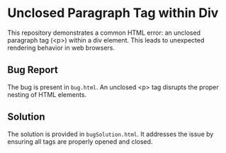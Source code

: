 # Unclosed Paragraph Tag within Div

This repository demonstrates a common HTML error: an unclosed paragraph tag (&lt;p&gt;) within a div element.  This leads to unexpected rendering behavior in web browsers.

## Bug Report

The bug is present in `bug.html`. An unclosed &lt;p&gt; tag disrupts the proper nesting of HTML elements.

## Solution

The solution is provided in `bugSolution.html`. It addresses the issue by ensuring all tags are properly opened and closed.